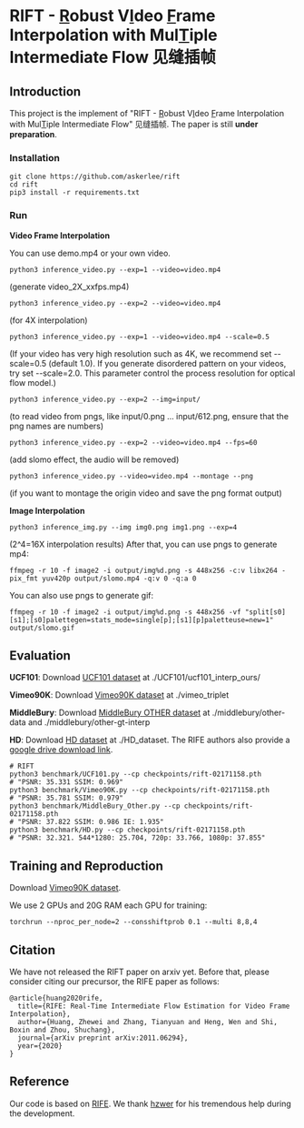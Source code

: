# RIFT - <ins>R</ins>obust V<ins>I</ins>deo <ins>F</ins>rame Interpolation with Mul<ins>T</ins>iple Intermediate Flow 见缝插帧


## Introduction
This project is the implement of "RIFT - <ins>R</ins>obust V<ins>I</ins>deo <ins>F</ins>rame Interpolation with Mul<ins>T</ins>iple Intermediate Flow" 见缝插帧. The paper is still **under preparation**.

### Installation

```
git clone https://github.com/askerlee/rift
cd rift
pip3 install -r requirements.txt
```

### Run

**Video Frame Interpolation**

You can use demo.mp4 or your own video. 
```
python3 inference_video.py --exp=1 --video=video.mp4 
```
(generate video_2X_xxfps.mp4)
```
python3 inference_video.py --exp=2 --video=video.mp4
```
(for 4X interpolation)
```
python3 inference_video.py --exp=1 --video=video.mp4 --scale=0.5
```
(If your video has very high resolution such as 4K, we recommend set --scale=0.5 (default 1.0). If you generate disordered pattern on your videos, try set --scale=2.0. This parameter control the process resolution for optical flow model.)
```
python3 inference_video.py --exp=2 --img=input/
```
(to read video from pngs, like input/0.png ... input/612.png, ensure that the png names are numbers)
```
python3 inference_video.py --exp=2 --video=video.mp4 --fps=60
```
(add slomo effect, the audio will be removed)
```
python3 inference_video.py --video=video.mp4 --montage --png
```
(if you want to montage the origin video and save the png format output)

**Image Interpolation**

```
python3 inference_img.py --img img0.png img1.png --exp=4
```
(2^4=16X interpolation results)
After that, you can use pngs to generate mp4:
```
ffmpeg -r 10 -f image2 -i output/img%d.png -s 448x256 -c:v libx264 -pix_fmt yuv420p output/slomo.mp4 -q:v 0 -q:a 0
```
You can also use pngs to generate gif:
```
ffmpeg -r 10 -f image2 -i output/img%d.png -s 448x256 -vf "split[s0][s1];[s0]palettegen=stats_mode=single[p];[s1][p]paletteuse=new=1" output/slomo.gif
```

## Evaluation

**UCF101**: Download [UCF101 dataset](https://liuziwei7.github.io/projects/VoxelFlow) at ./UCF101/ucf101_interp_ours/

**Vimeo90K**: Download [Vimeo90K dataset](http://toflow.csail.mit.edu/) at ./vimeo_triplet

**MiddleBury**: Download [MiddleBury OTHER dataset](https://vision.middlebury.edu/flow/data/) at ./middlebury/other-data and ./middlebury/other-gt-interp

**HD**: Download [HD dataset](https://github.com/baowenbo/MEMC-Net) at ./HD_dataset. The RIFE authors also provide a [google drive download link](https://drive.google.com/file/d/1iHaLoR2g1-FLgr9MEv51NH_KQYMYz-FA/view?usp=sharing).
```
# RIFT
python3 benchmark/UCF101.py --cp checkpoints/rift-02171158.pth
# "PSNR: 35.331 SSIM: 0.969"
python3 benchmark/Vimeo90K.py --cp checkpoints/rift-02171158.pth
# "PSNR: 35.781 SSIM: 0.979"
python3 benchmark/MiddleBury_Other.py --cp checkpoints/rift-02171158.pth
# "PSNR: 37.822 SSIM: 0.986 IE: 1.935"
python3 benchmark/HD.py --cp checkpoints/rift-02171158.pth
# "PSNR: 32.321. 544*1280: 25.704, 720p: 33.766, 1080p: 37.855"
```

## Training and Reproduction
Download [Vimeo90K dataset](http://toflow.csail.mit.edu/).

We use 2 GPUs and 20G RAM each GPU for training: 
```
torchrun --nproc_per_node=2 --consshiftprob 0.1 --multi 8,8,4
```

## Citation
We have not released the RIFT paper on arxiv yet. Before that, please consider citing our precursor, the RIFE paper as follows:
```
@article{huang2020rife,
  title={RIFE: Real-Time Intermediate Flow Estimation for Video Frame Interpolation},
  author={Huang, Zhewei and Zhang, Tianyuan and Heng, Wen and Shi, Boxin and Zhou, Shuchang},
  journal={arXiv preprint arXiv:2011.06294},
  year={2020}
}
```

## Reference
Our code is based on [RIFE](https://github.com/hzwer/arXiv2020-RIFE/). We thank [hzwer](https://github.com/hzwer) for his tremendous help during the development.
